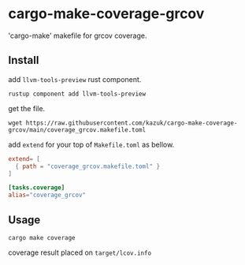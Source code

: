 # cargo-make-coverage-grcov

'cargo-make' makefile for grcov coverage.

## Install

add `llvm-tools-preview` rust component.

```shell
rustup component add llvm-tools-preview
```

get the file.

```shell
wget https://raw.githubusercontent.com/kazuk/cargo-make-coverage-grcov/main/coverage_grcov.makefile.toml
```

add `extend` for your top of `Makefile.toml` as bellow.

```toml
extend= [
  { path = "coverage_grcov.makefile.toml" }
]

[tasks.coverage]
alias="coverage_grcov"

```

## Usage

```shell
cargo make coverage
```

 coverage result placed on `target/lcov.info`

